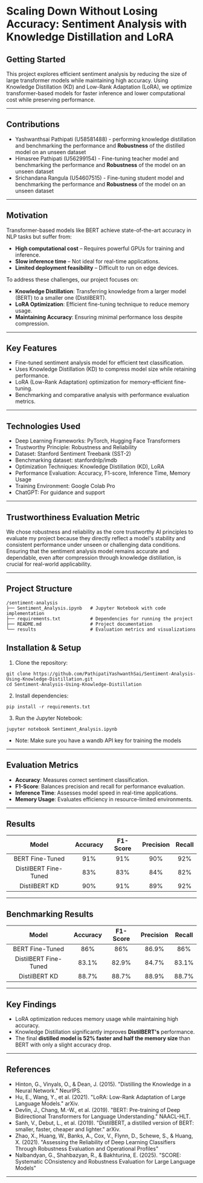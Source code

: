 # **Scaling Down Without Losing Accuracy: Sentiment Analysis with Knowledge Distillation and LoRA**

## **Getting Started**
This project explores efficient sentiment analysis by reducing the size of large transformer models while maintaining high accuracy. Using Knowledge Distillation (KD) and Low-Rank Adaptation (LoRA), we optimize transformer-based models for faster inference and lower computational cost while preserving performance.

---

## **Contributions**
- Yashwanthsai Pathipati (U58581488) - performing knowledge distillation and benchmarking the performance and **Robustness** of the distilled model on an unseen dataset
- Himasree Pathipati (U56299154) - Fine-tuning teacher model and benchmarking the performance and **Robustness** of the model on an unseen dataset
- Srichandana Rangula (U54607515) - Fine-tuning student model and benchmarking the performance and **Robustness** of the model on an unseen dataset

---

## **Motivation**
Transformer-based models like BERT achieve state-of-the-art accuracy in NLP tasks but suffer from:

- **High computational cost** – Requires powerful GPUs for training and inference.
- **Slow inference time** – Not ideal for real-time applications.
- **Limited deployment feasibility** – Difficult to run on edge devices.

To address these challenges, our project focuses on:
- **Knowledge Distillation**: Transferring knowledge from a larger model (BERT) to a smaller one (DistilBERT).
- **LoRA Optimization**: Efficient fine-tuning technique to reduce memory usage.
- **Maintaining Accuracy**: Ensuring minimal performance loss despite compression.

---

## **Key Features**
- Fine-tuned sentiment analysis model for efficient text classification. 
- Uses Knowledge Distillation (KD) to compress model size while retaining performance. 
- LoRA (Low-Rank Adaptation) optimization for memory-efficient fine-tuning. 
- Benchmarking and comparative analysis with performance evaluation metrics.

---

## **Technologies Used**
- Deep Learning Frameworks: PyTorch, Hugging Face Transformers 
- Trustworthy Principle: Robustness and Reliability
- Dataset: Stanford Sentiment Treebank (SST-2)
- Benchmarking dataset: stanfordnlp/imdb
- Optimization Techniques: Knowledge Distillation (KD), LoRA 
- Performance Evaluation: Accuracy, F1-score, Inference Time, Memory Usage
- Training Environment: Google Colab Pro
- ChatGPT: For guidance and support

---

## **Trustworthiness Evaluation Metric**
We chose robustness and reliability as the core trustworthy AI principles to evaluate my project because they directly reflect a model's stability and consistent performance under unseen or challenging data conditions. Ensuring that the sentiment analysis model remains accurate and dependable, even after compression through knowledge distillation, is crucial for real-world applicability.

---

## **Project Structure**
```
/sentiment-analysis
├── Sentiment_Analysis.ipynb   # Jupyter Notebook with code implementation
├── requirements.txt           # Dependencies for running the project
├── README.md                  # Project documentation
└── results                    # Evaluation metrics and visualizations

```

## **Installation & Setup**
1. Clone the repository:

```
git clone https://github.com/PathipatiYashwanthSai/Sentiment-Analysis-Using-Knowledge-Distillation.git
cd Sentiment-Analysis-Using-Knowledge-Distillation
```

2. Install dependencies:

```
pip install -r requirements.txt
```

3. Run the Jupyter Notebook:

```
jupyter notebook Sentiment_Analysis.ipynb
```

- Note: Make sure you have a wandb API key for training the models
---

## **Evaluation Metrics**
- **Accuracy**: Measures correct sentiment classification.
- **F1-Score**: Balances precision and recall for performance evaluation.
- **Inference Time**: Assesses model speed in real-time applications.
- **Memory Usage**: Evaluates efficiency in resource-limited environments.

---

## **Results**

|         Model         | Accuracy | F1-Score | Precision | Recall |
|:---------------------:|:--------:|:--------:|:---------:|:------:|
|    BERT Fine-Tuned    |   91%    |   91%    |    90%    |  92%   |
| DistilBERT Fine-Tuned |   83%    |   83%	   |    84%    |  82%   |
|     DistilBERT KD     |   90%    |   91%    |    89%    |  92%   |

---

## **Benchmarking Results**

|         Model         | Accuracy | F1-Score | Precision | Recall |
|:---------------------:|:--------:|:--------:|:---------:|:------:|
|    BERT Fine-Tuned    |   86%    |   86%    |    86.9%    |  86%   |
| DistilBERT Fine-Tuned |   83.1%    |   82.9%	   |    84.7%    |  83.1%   |
|     DistilBERT KD     |   88.7%    |   88.7%    |    88.9%    |  88.7%   |

---

## **Key Findings**

- LoRA optimization reduces memory usage while maintaining high accuracy.
- Knowledge Distillation significantly improves **DistilBERT's** performance.
- The final **distilled model is 52% faster and half the memory size** than BERT with only a slight accuracy drop.

---

## **References**
- Hinton, G., Vinyals, O., & Dean, J. (2015). "Distilling the Knowledge in a Neural Network." NeurIPS. 
- Hu, E., Wang, Y., et al. (2021). "LoRA: Low-Rank Adaptation of Large Language Models." arXiv.
- Devlin, J., Chang, M.-W., et al. (2019). "BERT: Pre-training of Deep Bidirectional Transformers for Language Understanding." NAACL-HLT.
- Sanh, V., Debut, L., et al. (2019). "DistilBERT, a distilled version of BERT: smaller, faster, cheaper and lighter." arXiv.
- ⁠Zhao, X., Huang, W., Banks, A., Cox, V., Flynn, D., Schewe, S., & Huang, X. (2021). "Assessing the Reliability of Deep Learning Classifiers Through Robustness Evaluation and Operational Profiles"
- Nalbandyan, G., Shahbazyan, R., & Bakhturina, E. (2025). "SCORE: Systematic COnsistency and Robustness Evaluation for Large Language Models"

---
